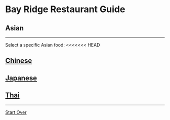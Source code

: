 # Bay Ridge Restaurant Guide
## Asian
---
Select a specific Asian food:
<<<<<<< HEAD
## [Chinese](chinese.md)
## [Japanese](japanese.md)
## [Thai](thai.md)
---
[Start Over](../home.md)